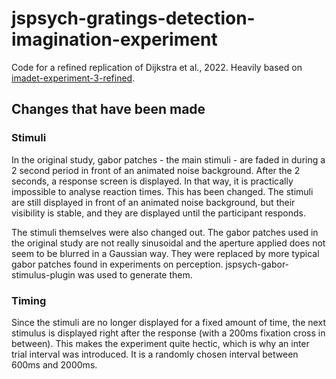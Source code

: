 # jspsych-gratings-detection-imagination-experiment

Code for a refined replication of Dijkstra et al., 2022. Heavily based on [imadet-experiment-3-refined][1].

## Changes that have been made

### Stimuli

In the original study, gabor patches - the main stimuli - are faded in during a 2 second period in front of an animated noise background. After the 2 seconds, a response screen is displayed. In that way, it is practically impossible to analyse reaction times. This has been changed. The stimuli are still displayed in front of an animated noise background, but their visibility is stable, and they are displayed until the participant responds.

The stimuli themselves were also changed out. The gabor patches used in the original study are not really sinusoidal and the aperture applied does not seem to be blurred in a Gaussian way. They were replaced by more typical gabor patches found in experiments on perception. jspsych-gabor-stimulus-plugin was used to generate them.

### Timing

Since the stimuli are no longer displayed for a fixed amount of time, the next stimulus is displayed right after the response (with a 200ms fixation cross in between). This makes the experiment quite hectic, which is why an inter trial interval was introduced. It is a randomly chosen interval between 600ms and 2000ms.

[1]: [https://github.com/kogpsy/imadet-experiment-3-refined]
